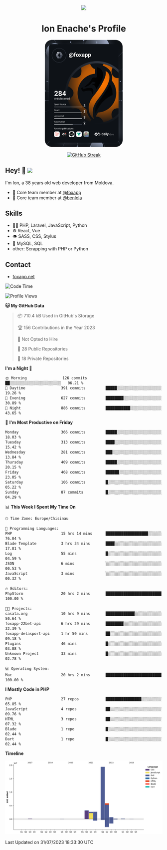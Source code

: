 <div id="header" align="center">
  <img src="https://media.giphy.com/media/M9gbBd9nbDrOTu1Mqx/giphy.gif" width="100"/>
	<h1>Ion Enache's Profile</h1>
</div>
<div align="center">
	<a href="https://app.daily.dev/foxapp"><img src="https://github.com/foxapp/foxapp/blob/master/devcard.svg" width="250" alt="Ion Enache's Dev Card"/></a>
</div>


<div align="center">
	
[![GitHub Streak](http://github-readme-streak-stats.herokuapp.com?user=foxapp&hide_border=true&date_format=M%20j%5B%2C%20Y%5D)](https://git.io/streak-stats)
	
</div>


## Hey! 👋 <img src="https://media.giphy.com/media/hvRJCLFzcasrR4ia7z/giphy.gif" width="30px"/>
I'm Ion, a 38 years old web developer from Moldova.


- 👥 Core team member at [@foxapp](https://github.com/foxapp)
- 👥 Core team member at [@benlola](https://github.com/benlola)

## Skills
- 👨‍💻 PHP, Laravel, JavaScript, Python
- ⚙️ React, Vue
- 👁️ SASS, CSS, Stylus
- 💽 MySQL, SQL
- other: Scrapping with PHP or Python

## Contact
- [foxapp.net](https://www.foxapp.net)

<!--START_SECTION:waka-->
![Code Time](http://img.shields.io/badge/Code%20Time-1%2C396%20hrs%2059%20mins-blue)

![Profile Views](http://img.shields.io/badge/Profile%20Views-0-blue)

**🐱 My GitHub Data** 

> 📦 710.4 kB Used in GitHub's Storage 
 > 
> 🏆 156 Contributions in the Year 2023
 > 
> 🚫 Not Opted to Hire
 > 
> 📜 28 Public Repositories 
 > 
> 🔑 18 Private Repositories 
 > 
**I'm a Night 🦉** 

```text
🌞 Morning                126 commits         ██░░░░░░░░░░░░░░░░░░░░░░░   06.21 % 
🌆 Daytime                391 commits         █████░░░░░░░░░░░░░░░░░░░░   19.26 % 
🌃 Evening                627 commits         ████████░░░░░░░░░░░░░░░░░   30.89 % 
🌙 Night                  886 commits         ███████████░░░░░░░░░░░░░░   43.65 % 
```
📅 **I'm Most Productive on Friday** 

```text
Monday                   366 commits         █████░░░░░░░░░░░░░░░░░░░░   18.03 % 
Tuesday                  313 commits         ████░░░░░░░░░░░░░░░░░░░░░   15.42 % 
Wednesday                281 commits         ███░░░░░░░░░░░░░░░░░░░░░░   13.84 % 
Thursday                 409 commits         █████░░░░░░░░░░░░░░░░░░░░   20.15 % 
Friday                   468 commits         ██████░░░░░░░░░░░░░░░░░░░   23.05 % 
Saturday                 106 commits         █░░░░░░░░░░░░░░░░░░░░░░░░   05.22 % 
Sunday                   87 commits          █░░░░░░░░░░░░░░░░░░░░░░░░   04.29 % 
```


📊 **This Week I Spent My Time On** 

```text
🕑︎ Time Zone: Europe/Chisinau

💬 Programming Languages: 
PHP                      15 hrs 14 mins      ███████████████████░░░░░░   76.04 % 
Blade Template           3 hrs 34 mins       ████░░░░░░░░░░░░░░░░░░░░░   17.81 % 
Log                      55 mins             █░░░░░░░░░░░░░░░░░░░░░░░░   04.59 % 
JSON                     6 mins              ░░░░░░░░░░░░░░░░░░░░░░░░░   00.53 % 
JavaScript               3 mins              ░░░░░░░░░░░░░░░░░░░░░░░░░   00.32 % 

🔥 Editors: 
PhpStorm                 20 hrs 2 mins       █████████████████████████   100.00 % 

🐱‍💻 Projects: 
casata.org               10 hrs 9 mins       █████████████░░░░░░░░░░░░   50.64 % 
foxapp-22bet-api         6 hrs 29 mins       ████████░░░░░░░░░░░░░░░░░   32.39 % 
foxapp-delasport-api     1 hr 50 mins        ██░░░░░░░░░░░░░░░░░░░░░░░   09.18 % 
Plugins                  46 mins             █░░░░░░░░░░░░░░░░░░░░░░░░   03.88 % 
Unknown Project          33 mins             █░░░░░░░░░░░░░░░░░░░░░░░░   02.78 % 

💻 Operating System: 
Mac                      20 hrs 2 mins       █████████████████████████   100.00 % 
```

**I Mostly Code in PHP** 

```text
PHP                      27 repos            ████████████████░░░░░░░░░   65.85 % 
JavaScript               4 repos             ██░░░░░░░░░░░░░░░░░░░░░░░   09.76 % 
HTML                     3 repos             ██░░░░░░░░░░░░░░░░░░░░░░░   07.32 % 
Blade                    1 repo              █░░░░░░░░░░░░░░░░░░░░░░░░   02.44 % 
Dart                     1 repo              █░░░░░░░░░░░░░░░░░░░░░░░░   02.44 % 
```



**Timeline**

![Lines of Code chart](https://raw.githubusercontent.com/foxapp/foxapp/master/assets/bar_graph.png)


 Last Updated on 31/07/2023 18:33:30 UTC
<!--END_SECTION:waka-->
